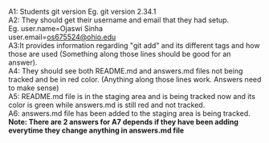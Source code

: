A1: Students git version Eg. git version 2.34.1 <br>
A2: They should get their username and email that they had setup.<br> 
    Eg. user.name=Ojaswi Sinha <br>
    user.email=os675524@ohio.edu <br>
A3:It provides information regarding "git add" and its different tags and how those are used (Something along those lines should be good for an answer).<br>
A4: They should see both README.md and answers.md files not being tracked and be in red color. (Anything along those lines work. Answers need to make sense)<br>
A5: README.md file is in the staging area and is being tracked now and its color is green while answers.md is still red and not tracked.<br>
A6: answers.md file has been added to the staging area is being tracked. <br>
**Note: There are 2 answers for A7 depends if they have been adding everytime they change anything in answers.md file** 